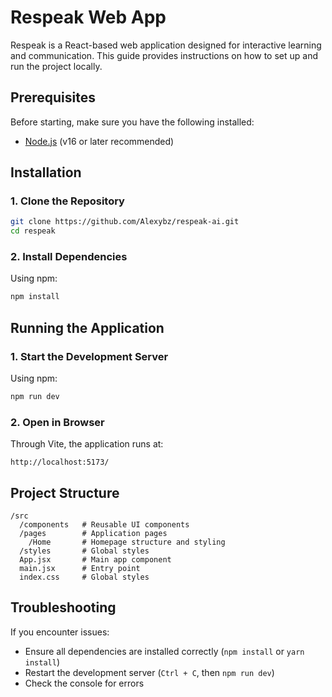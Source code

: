 # Respeak Web App

Respeak is a React-based web application designed for interactive learning and communication. This guide provides instructions on how to set up and run the project locally.

## Prerequisites
Before starting, make sure you have the following installed:

- [Node.js](https://nodejs.org/) (v16 or later recommended)

## Installation

### 1. Clone the Repository
```bash
git clone https://github.com/Alexybz/respeak-ai.git
cd respeak
```

### 2. Install Dependencies
Using npm:
```bash
npm install
```

## Running the Application

### 1. Start the Development Server
Using npm:
```bash
npm run dev
```

### 2. Open in Browser
Through Vite, the application runs at:
```
http://localhost:5173/
```

## Project Structure
```
/src
  /components   # Reusable UI components
  /pages        # Application pages
    /Home       # Homepage structure and styling
  /styles       # Global styles
  App.jsx       # Main app component
  main.jsx      # Entry point
  index.css     # Global styles
```

## Troubleshooting
If you encounter issues:
- Ensure all dependencies are installed correctly (`npm install` or `yarn install`)
- Restart the development server (`Ctrl + C`, then `npm run dev`)
- Check the console for errors
